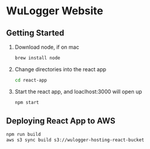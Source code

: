 # WuLogger Website
## Getting Started
1. Download node, if on mac
    ```bash
    brew install node
    ```
2. Change directories into the react app
    ```bash
    cd react-app
    ```
3. Start the react app, and loaclhost:3000 will open up
    ```bash
    npm start
    ```

## Deploying React App to AWS
```bash
npm run build
aws s3 sync build s3://wulogger-hosting-react-bucket
```
